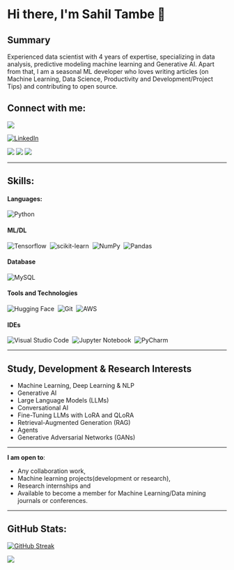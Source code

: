 # Hi there, I'm Sahil Tambe 👋

## Summary

Experienced data scientist with 4 years of expertise, specializing in data analysis, predictive modeling machine learning and Generative AI. Apart from that, I am a seasonal ML developer who loves writing articles (on Machine Learning, Data Science, Productivity and Development/Project Tips) and contributing to open source.

## Connect with me:

<p align = "center">

[<img src ="https://img.shields.io/badge/Portfolio-%23000000.svg?style=for-the-badge&logo=firefox&logoColor=#FF7139" />](https://sahiltambe.github.io/sahiltambe.portfolio.in/)

[![LinkedIn](https://img.shields.io/badge/LinkedIn-0077B5?style=for-the-badge&logo=linkedin&logoColor=white)](https://www.linkedin.com/in/sahil-tambe)

[<img src="https://img.shields.io/badge/LinkedIn-0077B5?style=for-the-badge&logo=linkedin&logoColor=white" />](https://www.linkedin.com/in/sahil-tambe)
[<img src="https://img.shields.io/badge/medium-%2312100E.svg?&style=for-the-badge&logo=medium&logoColor=white&color=black" />](https://medium.com/@themlphdstudent)
[<img src ="https://img.shields.io/badge/Gmail-D14836?style=for-the-badge&logo=gmail&logoColor=white" />](https://mail.google.com/mail/?view=cm&fs=1&to=sahiltambe1996@gmail.com)

</p>

---

## Skills:

#### Languages:

![Python](https://img.shields.io/badge/Python-3776AB?style=for-the-badge&logo=python&logoColor=white)&nbsp;

#### ML/DL

![Tensorflow](https://img.shields.io/badge/TensorFlow-FF6F00?style=for-the-badge&logo=tensorflow&logoColor=white)&nbsp;
![scikit-learn](https://img.shields.io/badge/scikit--learn-%23F7931E.svg?style=for-the-badge&logo=scikit-learn&logoColor=white)&nbsp;
![NumPy](https://img.shields.io/badge/numpy-%23013243.svg?style=for-the-badge&logo=numpy&logoColor=white)&nbsp;
![Pandas](https://img.shields.io/badge/pandas-%23150458.svg?style=for-the-badge&logo=pandas&logoColor=white)&nbsp;

#### Database

![MySQL](https://img.shields.io/badge/mysql-4479A1.svg?style=for-the-badge&logo=mysql&logoColor=white)&nbsp;

#### Tools and Technologies

![Hugging Face](https://img.shields.io/badge/HuggingFace-running-success)&nbsp;
![Git](https://img.shields.io/badge/GIT-E44C30?style=for-the-badge&logo=git&logoColor=white)&nbsp;
![AWS](https://img.shields.io/badge/Amazon_AWS-232F3E?style=flat&logo=amazon-aws&logoColor=white)&nbsp;


#### IDEs

![Visual Studio Code](https://img.shields.io/badge/Visual%20Studio%20Code-0078d7.svg?style=for-the-badge&logo=visual-studio-code&logoColor=white)&nbsp;
![Jupyter Notebook](https://img.shields.io/badge/jupyter-%23FA0F00.svg?style=for-the-badge&logo=jupyter&logoColor=white)&nbsp;
![PyCharm](https://img.shields.io/badge/pycharm-143?style=for-the-badge&logo=pycharm&logoColor=black&color=black&labelColor=green)&nbsp;

---

## Study, Development & Research Interests

- Machine Learning, Deep Learning & NLP
- Generative AI
- Large Language Models (LLMs)
- Conversational AI
- Fine-Tuning LLMs with LoRA and QLoRA
- Retrieval-Augmented Generation (RAG)
- Agents
- Generative Adversarial Networks (GANs)

---

 **I am open to**:

- Any collaboration work,
- Machine learning projects(development or research),
- Research internships and
- Available to become a member for Machine Learning/Data mining journals or conferences.

---

## GitHub Stats:

[![GitHub Streak](https://streak-stats.demolab.com?user=sahiltambe&theme=dark&border_radius=3&mode=weekly&exclude_days=Sun%2CSat&hide_longest_streak=true)](https://git.io/streak-stats)

[![](https://visitcount.itsvg.in/api?id=sahiltambe1996&icon=5&color=3)](https://visitcount.itsvg.in)


<!--
**sahiltambe/sahiltambe** is a ✨ _special_ ✨ repository because its `README.md` (this file) appears on your GitHub profile.

Here are some ideas to get you started:

- 🔭 I’m currently working on ...
- 🌱 I’m currently learning ...
- 👯 I’m looking to collaborate on ...
- 🤔 I’m looking for help with ...
- 💬 Ask me about ...
- 📫 How to reach me: ...
- 😄 Pronouns: ...
- ⚡ Fun fact: ...
-->
